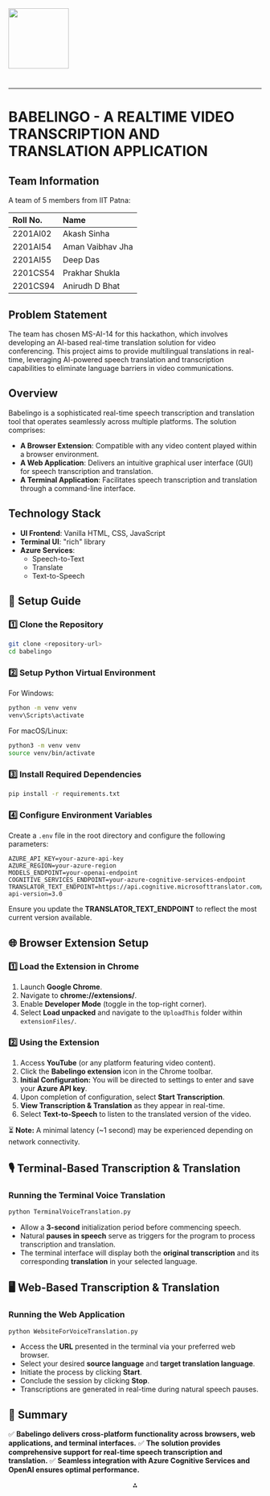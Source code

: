 <img src="https://r2cdn.perplexity.ai/pplx-full-logo-primary-dark%402x.png" class="logo" width="120"/>

# 

---

# BABELINGO - A REALTIME VIDEO TRANSCRIPTION AND TRANSLATION APPLICATION

## Team Information

A team of 5 members from IIT Patna:


| Roll No. | Name |
| :-- | :-- |
| 2201AI02 | Akash Sinha |
| 2201AI54 | Aman Vaibhav Jha |
| 2201AI55 | Deep Das |
| 2201CS54 | Prakhar Shukla |
| 2201CS94 | Anirudh D Bhat |

## Problem Statement

The team has chosen MS-AI-14 for this hackathon, which involves developing an AI-based real-time translation solution for video conferencing. This project aims to provide multilingual translations in real-time, leveraging AI-powered speech translation and transcription capabilities to eliminate language barriers in video communications.

## Overview

Babelingo is a sophisticated real-time speech transcription and translation tool that operates seamlessly across multiple platforms. The solution comprises:

- **A Browser Extension**: Compatible with any video content played within a browser environment.
- **A Web Application**: Delivers an intuitive graphical user interface (GUI) for speech transcription and translation.
- **A Terminal Application**: Facilitates speech transcription and translation through a command-line interface.


## Technology Stack

- **UI Frontend**: Vanilla HTML, CSS, JavaScript
- **Terminal UI**: "rich" library
- **Azure Services**:
    - Speech-to-Text
    - Translate
    - Text-to-Speech


## 🚀 Setup Guide

### **1️⃣ Clone the Repository**

```sh
git clone <repository-url>
cd babelingo
```


### **2️⃣ Setup Python Virtual Environment**

For Windows:

```sh
python -m venv venv
venv\Scripts\activate
```

For macOS/Linux:

```sh
python3 -m venv venv
source venv/bin/activate
```


### **3️⃣ Install Required Dependencies**

```sh
pip install -r requirements.txt
```


### **4️⃣ Configure Environment Variables**

Create a `.env` file in the root directory and configure the following parameters:

```
AZURE_API_KEY=your-azure-api-key
AZURE_REGION=your-azure-region
MODELS_ENDPOINT=your-openai-endpoint
COGNITIVE_SERVICES_ENDPOINT=your-azure-cognitive-services-endpoint
TRANSLATOR_TEXT_ENDPOINT=https://api.cognitive.microsofttranslator.com/languages?api-version=3.0
```

Ensure you update the **TRANSLATOR_TEXT_ENDPOINT** to reflect the most current version available.

## 🌐 Browser Extension Setup

### **1️⃣ Load the Extension in Chrome**

1. Launch **Google Chrome**.
2. Navigate to **chrome://extensions/**.
3. Enable **Developer Mode** (toggle in the top-right corner).
4. Select **Load unpacked** and navigate to the `UploadThis` folder within `extensionFiles/`.

### **2️⃣ Using the Extension**

1. Access **YouTube** (or any platform featuring video content).
2. Click the **Babelingo extension** icon in the Chrome toolbar.
3. **Initial Configuration:** You will be directed to settings to enter and save your **Azure API key**.
4. Upon completion of configuration, select **Start Transcription**.
5. **View Transcription \& Translation** as they appear in real-time.
6. Select **Text-to-Speech** to listen to the translated version of the video.

⏳ **Note:** A minimal latency (~1 second) may be experienced depending on network connectivity.

## 🎙️ Terminal-Based Transcription \& Translation

### **Running the Terminal Voice Translation**

```sh
python TerminalVoiceTranslation.py
```

- Allow a **3-second** initialization period before commencing speech.
- Natural **pauses in speech** serve as triggers for the program to process transcription and translation.
- The terminal interface will display both the **original transcription** and its corresponding **translation** in your selected language.


## 🖥️ Web-Based Transcription \& Translation

### **Running the Web Application**

```sh
python WebsiteForVoiceTranslation.py
```

- Access the **URL** presented in the terminal via your preferred web browser.
- Select your desired **source language** and **target translation language**.
- Initiate the process by clicking **Start**.
- Conclude the session by clicking **Stop**.
- Transcriptions are generated in real-time during natural speech pauses.


## 📌 Summary

✅ **Babelingo delivers cross-platform functionality across browsers, web applications, and terminal interfaces.**
✅ **The solution provides comprehensive support for real-time speech transcription and translation.**
✅ **Seamless integration with Azure Cognitive Services and OpenAI ensures optimal performance.**

<div style="text-align: center">⁂</div>

[^1]: https://ppl-ai-file-upload.s3.amazonaws.com/web/direct-files/50665142/1b74e224-e775-4bbe-a45d-5ea451fb536d/README.md

[^2]: https://pplx-res.cloudinary.com/image/upload/v1742965387/user_uploads/ttxrSAoAntfBgFi/image.jpg

